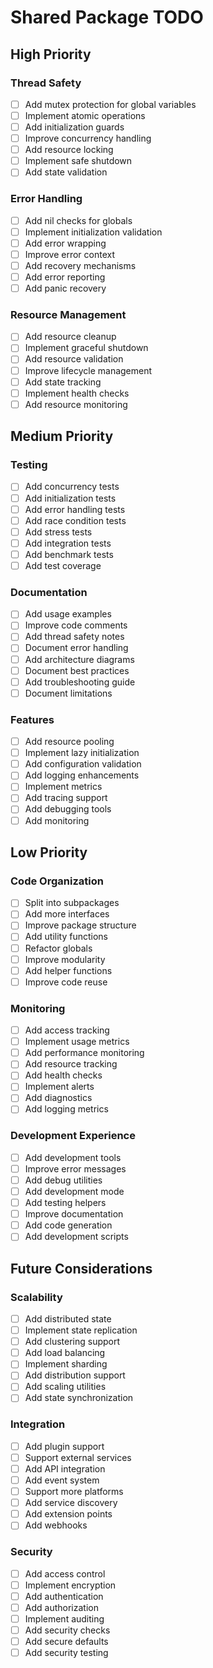 # Shared Package TODO

## High Priority

### Thread Safety
- [ ] Add mutex protection for global variables
- [ ] Implement atomic operations
- [ ] Add initialization guards
- [ ] Improve concurrency handling
- [ ] Add resource locking
- [ ] Implement safe shutdown
- [ ] Add state validation

### Error Handling
- [ ] Add nil checks for globals
- [ ] Implement initialization validation
- [ ] Add error wrapping
- [ ] Improve error context
- [ ] Add recovery mechanisms
- [ ] Add error reporting
- [ ] Add panic recovery

### Resource Management
- [ ] Add resource cleanup
- [ ] Implement graceful shutdown
- [ ] Add resource validation
- [ ] Improve lifecycle management
- [ ] Add state tracking
- [ ] Implement health checks
- [ ] Add resource monitoring

## Medium Priority

### Testing
- [ ] Add concurrency tests
- [ ] Add initialization tests
- [ ] Add error handling tests
- [ ] Add race condition tests
- [ ] Add stress tests
- [ ] Add integration tests
- [ ] Add benchmark tests
- [ ] Add test coverage

### Documentation
- [ ] Add usage examples
- [ ] Improve code comments
- [ ] Add thread safety notes
- [ ] Document error handling
- [ ] Add architecture diagrams
- [ ] Document best practices
- [ ] Add troubleshooting guide
- [ ] Document limitations

### Features
- [ ] Add resource pooling
- [ ] Implement lazy initialization
- [ ] Add configuration validation
- [ ] Add logging enhancements
- [ ] Implement metrics
- [ ] Add tracing support
- [ ] Add debugging tools
- [ ] Add monitoring

## Low Priority

### Code Organization
- [ ] Split into subpackages
- [ ] Add more interfaces
- [ ] Improve package structure
- [ ] Add utility functions
- [ ] Refactor globals
- [ ] Improve modularity
- [ ] Add helper functions
- [ ] Improve code reuse

### Monitoring
- [ ] Add access tracking
- [ ] Implement usage metrics
- [ ] Add performance monitoring
- [ ] Add resource tracking
- [ ] Add health checks
- [ ] Implement alerts
- [ ] Add diagnostics
- [ ] Add logging metrics

### Development Experience
- [ ] Add development tools
- [ ] Improve error messages
- [ ] Add debug utilities
- [ ] Add development mode
- [ ] Add testing helpers
- [ ] Improve documentation
- [ ] Add code generation
- [ ] Add development scripts

## Future Considerations

### Scalability
- [ ] Add distributed state
- [ ] Implement state replication
- [ ] Add clustering support
- [ ] Add load balancing
- [ ] Implement sharding
- [ ] Add distribution support
- [ ] Add scaling utilities
- [ ] Add state synchronization

### Integration
- [ ] Add plugin support
- [ ] Support external services
- [ ] Add API integration
- [ ] Add event system
- [ ] Support more platforms
- [ ] Add service discovery
- [ ] Add extension points
- [ ] Add webhooks

### Security
- [ ] Add access control
- [ ] Implement encryption
- [ ] Add authentication
- [ ] Add authorization
- [ ] Implement auditing
- [ ] Add security checks
- [ ] Add secure defaults
- [ ] Add security testing 